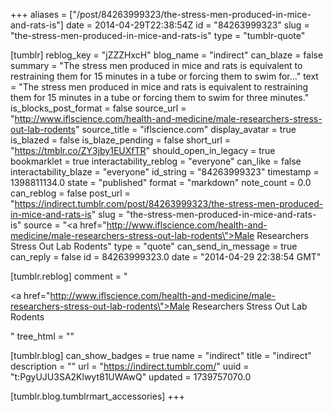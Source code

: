 +++
aliases = ["/post/84263999323/the-stress-men-produced-in-mice-and-rats-is"]
date = 2014-04-29T22:38:54Z
id = "84263999323"
slug = "the-stress-men-produced-in-mice-and-rats-is"
type = "tumblr-quote"

[tumblr]
reblog_key = "jZZZHxcH"
blog_name = "indirect"
can_blaze = false
summary = "The stress men produced in mice and rats is equivalent to restraining them for 15 minutes in a tube or forcing them to swim for..."
text = "The stress men produced in mice and rats is equivalent to restraining them for 15 minutes in a tube or forcing them to swim for three minutes."
is_blocks_post_format = false
source_url = "http://www.iflscience.com/health-and-medicine/male-researchers-stress-out-lab-rodents"
source_title = "iflscience.com"
display_avatar = true
is_blazed = false
is_blaze_pending = false
short_url = "https://tmblr.co/ZY3jby1EUXfTR"
should_open_in_legacy = true
bookmarklet = true
interactability_reblog = "everyone"
can_like = false
interactability_blaze = "everyone"
id_string = "84263999323"
timestamp = 1398811134.0
state = "published"
format = "markdown"
note_count = 0.0
can_reblog = false
post_url = "https://indirect.tumblr.com/post/84263999323/the-stress-men-produced-in-mice-and-rats-is"
slug = "the-stress-men-produced-in-mice-and-rats-is"
source = "<a href=\"http://www.iflscience.com/health-and-medicine/male-researchers-stress-out-lab-rodents\">Male Researchers Stress Out Lab Rodents</a>"
type = "quote"
can_send_in_message = true
can_reply = false
id = 84263999323.0
date = "2014-04-29 22:38:54 GMT"

[tumblr.reblog]
comment = "<p><a href=\"http://www.iflscience.com/health-and-medicine/male-researchers-stress-out-lab-rodents\">Male Researchers Stress Out Lab Rodents</a></p>"
tree_html = ""

[tumblr.blog]
can_show_badges = true
name = "indirect"
title = "indirect"
description = ""
url = "https://indirect.tumblr.com/"
uuid = "t:PgyUJU3SA2Klwyt81UWAwQ"
updated = 1739757070.0

[tumblr.blog.tumblrmart_accessories]
+++
